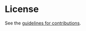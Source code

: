 # License

See the
[guidelines for contributions](https://github.com/plajjan/draft-kll-yang-tag-tsdb/blob/main/CONTRIBUTING.md).
